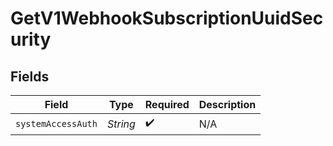 # GetV1WebhookSubscriptionUuidSecurity


## Fields

| Field              | Type               | Required           | Description        |
| ------------------ | ------------------ | ------------------ | ------------------ |
| `systemAccessAuth` | *String*           | :heavy_check_mark: | N/A                |